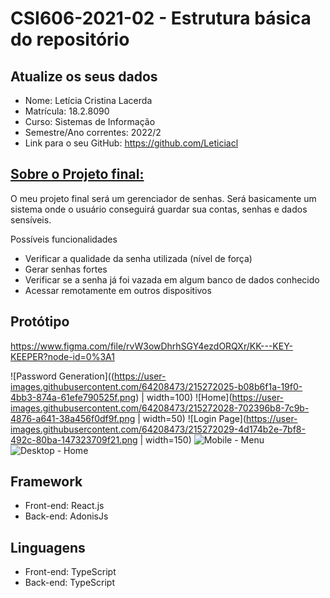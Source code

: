 # **CSI606-2021-02 - Estrutura básica do repositório**

## Atualize os seus dados

- Nome:  Letícia Cristina Lacerda
- Matrícula: 18.2.8090
- Curso: Sistemas de Informação
- Semestre/Ano correntes: 2022/2
- Link para o seu GitHub: https://github.com/Leticiacl

## [Sobre o Projeto final:](./Projeto/README.md)

O meu projeto final será um gerenciador de senhas.
Será basicamente um sistema onde o usuário conseguirá guardar sua contas, senhas e dados sensíveis. 

Possíveis funcionalidades

- Verificar a qualidade da senha utilizada (nível de força) 
- Gerar senhas fortes
- Verificar se a senha já foi vazada em algum banco de dados conhecido
- Acessar remotamente em outros dispositivos

## Protótipo
https://www.figma.com/file/rvW3owDhrhSGY4ezdORQXr/KK---KEY-KEEPER?node-id=0%3A1

![Password Generation]((https://user-images.githubusercontent.com/64208473/215272025-b08b6f1a-19f0-4bb3-874a-61efe790525f.png) | width=100)
![Home](https://user-images.githubusercontent.com/64208473/215272028-702396b8-7c9b-4876-a641-38a456f0df9f.png | width=50)
![Login Page](https://user-images.githubusercontent.com/64208473/215272029-4d174b2e-7bf8-492c-80ba-147323709f21.png | width=150)
![Mobile - Menu](https://user-images.githubusercontent.com/64208473/215272030-2cd58129-cc6c-4094-975a-4647cbcdade3.png)
![Desktop - Home](https://user-images.githubusercontent.com/64208473/215272026-6565f602-d39e-4bb3-b174-2a6e824fec1e.png)

## Framework
- Front-end: React.js
- Back-end: AdonisJs

## Linguagens
- Front-end: TypeScript
- Back-end: TypeScript
